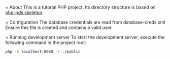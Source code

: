 = About
This is a tutorial PHP project.
Its directory structure is based on
[php-pds skeleton](https://github.com/php-pds/skeleton).

= Configuration
The database credentials are read from database-creds.xml
Ensure this file is created and contains a valid user.

= Running development server
To start the development server,
execute the following command in the project root:

```bash
php -S localhost:8080 -t ./public
```
